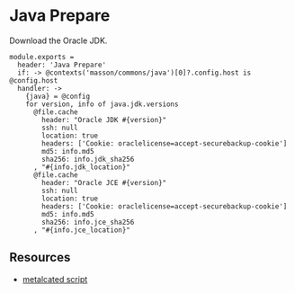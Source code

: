 
# Java Prepare

Download the Oracle JDK.

    module.exports =
      header: 'Java Prepare'
      if: -> @contexts('masson/commons/java')[0]?.config.host is @config.host
      handler: ->
        {java} = @config
        for version, info of java.jdk.versions
          @file.cache
            header: "Oracle JDK #{version}"
            ssh: null
            location: true
            headers: ['Cookie: oraclelicense=accept-securebackup-cookie']
            md5: info.md5
            sha256: info.jdk_sha256
          , "#{info.jdk_location}"
          @file.cache
            header: "Oracle JCE #{version}"
            ssh: null
            location: true
            headers: ['Cookie: oraclelicense=accept-securebackup-cookie']
            md5: info.md5
            sha256: info.jce_sha256
          , "#{info.jce_location}"

## Resources

*   [metalcated script](https://github.com/metalcated/Scripts/blob/master/install_java.sh)
